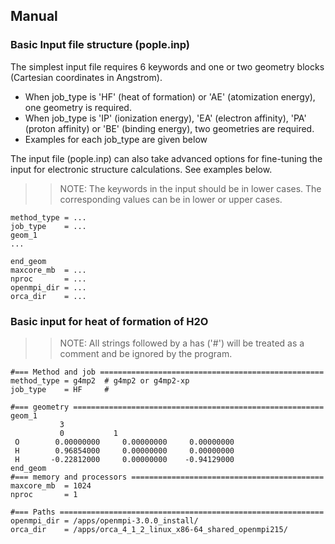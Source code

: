 
## Manual

### Basic Input file structure (pople.inp)
The simplest input file requires 6 keywords and one or two geometry blocks (Cartesian coordinates in Angstrom). 
* When job_type is 'HF' (heat of formation) or 'AE' (atomization energy), one geometry is required.
* When job_type is 'IP' (ionization energy), 'EA' (electron affinity), 'PA' (proton affinity) or 'BE' (binding energy), two geometries are required. 
* Examples for each job_type are given below

The input file (pople.inp) can also take advanced options for fine-tuning the input for electronic structure calculations. See examples below.

>> NOTE: The keywords in the input should be in lower cases. The corresponding values can be in lower or upper cases.

```
method_type = ...
job_type    = ...
geom_1
...

end_geom
maxcore_mb  = ...
nproc       = ...
openmpi_dir = ...
orca_dir    = ...
```
### Basic input for heat of formation of H2O

>> NOTE: All strings followed by a has ('#') will be treated as a comment and be ignored by the program.

```
#=== Method and job ==================================================
method_type = g4mp2  # g4mp2 or g4mp2-xp
job_type    = HF     # 

#=== geometry ========================================================
geom_1
           3
           0           1
 O        0.00000000     0.00000000     0.00000000
 H        0.96854000     0.00000000     0.00000000
 H       -0.22812000     0.00000000    -0.94129000
end_geom
#=== memory and processors ===========================================
maxcore_mb  = 1024
nproc       = 1

#=== Paths ===========================================================
openmpi_dir = /apps/openmpi-3.0.0_install/
orca_dir    = /apps/orca_4_1_2_linux_x86-64_shared_openmpi215/

```
